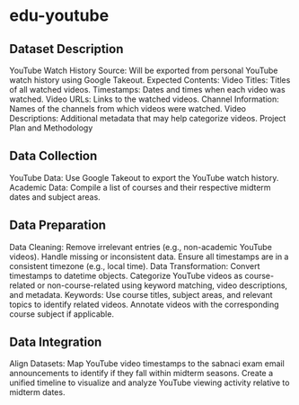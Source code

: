# edu-youtube
## Dataset Description
YouTube Watch History
Source: Will be exported from personal YouTube watch history using Google Takeout.
Expected Contents:
Video Titles: Titles of all watched videos.
Timestamps: Dates and times when each video was watched.
Video URLs: Links to the watched videos.
Channel Information: Names of the channels from which videos were watched.
Video Descriptions: Additional metadata that may help categorize videos.
Project Plan and Methodology
## Data Collection
YouTube Data:
Use Google Takeout to export the YouTube watch history.
Academic Data:
Compile a list of courses and their respective midterm dates and subject areas.
## Data Preparation
Data Cleaning:
Remove irrelevant entries (e.g., non-academic YouTube videos).
Handle missing or inconsistent data.
Ensure all timestamps are in a consistent timezone (e.g., local time).
Data Transformation:
Convert timestamps to datetime objects.
Categorize YouTube videos as course-related or non-course-related using keyword matching, video descriptions, and metadata.
Keywords: Use course titles, subject areas, and relevant topics to identify related videos.
Annotate videos with the corresponding course subject if applicable.
## Data Integration
Align Datasets:
Map YouTube video timestamps to the sabnaci exam email announcements to identify if they fall within midterm seasons.
Create a unified timeline to visualize and analyze YouTube viewing activity relative to midterm dates.
